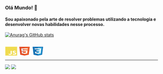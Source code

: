### Olá Mundo! 👋
#### Sou apaixonado pela arte de resolver problemas utilizando a tecnologia e desenvolver novas habilidades nesse processo.


[![Anurag's GitHub stats](https://github-readme-stats.vercel.app/api?username=guoliveira0&hide=rank&theme=dark)](https://github.com/guoliveira0/github-readme-stats)


<div style="display: inline_block"><br>
  <img align="center" alt="Luiz-Js" height="30" width="40" src="https://raw.githubusercontent.com/devicons/devicon/master/icons/javascript/javascript-plain.svg">
  <img align="center" alt="Luiz-HTML" height="30" width="40" src="https://raw.githubusercontent.com/devicons/devicon/master/icons/html5/html5-original.svg">
  <img align="center" alt="Luiz-CSS" height="30" width="40" src="https://raw.githubusercontent.com/devicons/devicon/master/icons/css3/css3-original.svg">
</div>

<hr>
<div>
  <a href = "mailto:luizgustavo160206@gmail.com"><img src="https://img.shields.io/badge/-Gmail-%23333?style=for-the-badge&logo=gmail&logoColor=white" target="_blank"></a>
  <a href="https://www.linkedin.com/in/luizgustavo16/" target="_blank"><img src="https://img.shields.io/badge/-LinkedIn-%230077B5?style=for-the-badge&logo=linkedin&logoColor=white" target="_blank">
</div>


